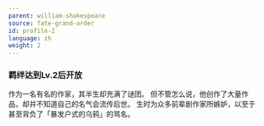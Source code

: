 ```yaml
---
parent: william-shakespeare
source: fate-grand-order
id: profile-2
language: zh
weight: 2
---
```


### 羁绊达到Lv.2后开放

作为一名有名的作家，其半生却充满了谜团。
但不管怎么说，他创作了大量作品，却并不知道自己的名气会流传后世。
生时为众多前辈剧作家所嫉妒，以至于甚至背负了「暴发户式的乌鸦」的骂名。
